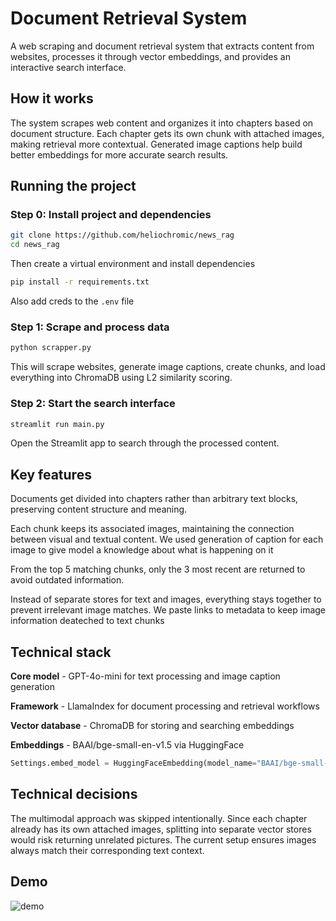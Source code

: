 # Document Retrieval System

A web scraping and document retrieval system that extracts content from websites, processes it through vector embeddings, and provides an interactive search interface.

## How it works

The system scrapes web content and organizes it into chapters based on document structure. Each chapter gets its own chunk with attached images, making retrieval more contextual. Generated image captions help build better embeddings for more accurate search results.

## Running the project

### Step 0: Install project and dependencies

```bash
git clone https://github.com/heliochromic/news_rag
cd news_rag
```
Then create a virtual environment and install dependencies

```bash
pip install -r requirements.txt
```

Also add creds to the `.env` file 

### Step 1: Scrape and process data
```bash
python scrapper.py
```

This will scrape websites, generate image captions, create chunks, and load everything into ChromaDB using L2 similarity scoring.

### Step 2: Start the search interface
```bash
streamlit run main.py
```

Open the Streamlit app to search through the processed content.

## Key features

Documents get divided into chapters rather than arbitrary text blocks, preserving content structure and meaning.

Each chunk keeps its associated images, maintaining the connection between visual and textual content. We used generation of caption for each image to give model a knowledge about what is happening on it

From the top 5 matching chunks, only the 3 most recent are returned to avoid outdated information.

Instead of separate stores for text and images, everything stays together to prevent irrelevant image matches. We paste links to metadata to keep image information deateched to text chunks

## Technical stack

**Core model** - GPT-4o-mini for text processing and image caption generation

**Framework** - LlamaIndex for document processing and retrieval workflows

**Vector database** - ChromaDB for storing and searching embeddings

**Embeddings** - BAAI/bge-small-en-v1.5 via HuggingFace
```python
Settings.embed_model = HuggingFaceEmbedding(model_name="BAAI/bge-small-en-v1.5")
```

## Technical decisions

The multimodal approach was skipped intentionally. Since each chapter already has its own attached images, splitting into separate vector stores would risk returning unrelated pictures. The current setup ensures images always match their corresponding text context.

## Demo

![demo](demo.gif)